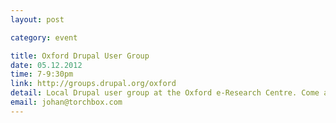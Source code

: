 ```yaml
---
layout: post

category: event

title: Oxford Drupal User Group
date: 05.12.2012
time: 7-9:30pm
link: http://groups.drupal.org/oxford
detail: Local Drupal user group at the Oxford e-Research Centre. Come along if you're new to Drupal and would like to find out more, or even if you've been battling with a problem in the office and want a few pointers. Friendly, open format where anyone can chip in. There is even free coffee/tea/biscuits. First Wednesday of each month.
email: johan@torchbox.com
---
```


